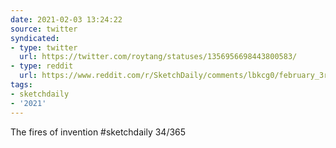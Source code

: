 ```yaml
---
date: 2021-02-03 13:24:22
source: twitter
syndicated:
- type: twitter
  url: https://twitter.com/roytang/statuses/1356956698443800583/
- type: reddit
  url: https://www.reddit.com/r/SketchDaily/comments/lbkcg0/february_3rd_liberty_bell/gluxe33/
tags:
- sketchdaily
- '2021'
---
```


The fires of invention #sketchdaily 34/365